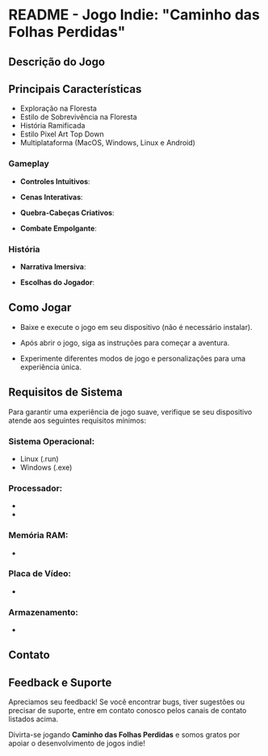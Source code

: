 # README - Jogo Indie: "Caminho das Folhas Perdidas"

## Descrição do Jogo

<!-- CAMINHO DAS FOLHAS PERDIDAS é um emocionante jogo indie que combina elementos de ação, aventura e quebra-cabeças para oferecer uma experiência de jogo única. Nele, os jogadores assumem o papel de um personagem principal (insira o nome do personagem) e embarcam em uma jornada épica por mundos misteriosos e desafiadores. -->

## Principais Características
- Exploração na Floresta
 - Estilo de Sobrevivência na Floresta
 - História Ramificada 
 - Estilo Pixel Art Top Down
 - Multiplataforma (MacOS, Windows, Linux e Android)

### Gameplay

- **Controles Intuitivos**: 

- **Cenas Interativas**: 

- **Quebra-Cabeças Criativos**: 

- **Combate Empolgante**: 

### História

- **Narrativa Imersiva**: <!-- Mergulhe em uma história envolvente repleta de reviravoltas e personagens cativantes. -->

- **Escolhas do Jogador**:<!--  Suas escolhas afetarão o desenrolar da história e o destino do seu personagem. -->

<!-- 
## Parâmetros Modificáveis

O **Nome do Seu Jogo** permite que os desenvolvedores e jogadores modifiquem uma série de parâmetros para personalizar a experiência do jogo:

1. **Dificuldade**: Ajuste o nível de dificuldade de acordo com sua preferência, desde o modo fácil para uma experiência mais relaxante até o modo difícil para um desafio extremo.

2. **Modo de Jogo**: Escolha entre diferentes modos de jogo, como o modo história, modo de sobrevivência, ou modos de desafio exclusivos.

3. **Personalização do Personagem**: Desbloqueie e escolha entre uma variedade de skins, trajes e acessórios para personalizar o visual do seu personagem.

4. **Configurações de Gráficos**: Ajuste as configurações gráficas para otimizar o desempenho ou aproveitar ao máximo os visuais deslumbrantes.

5. **Configurações de Áudio**: Personalize as configurações de áudio para obter a melhor experiência de áudio, desde efeitos sonoros imersivos até a música de fundo.

6. **Modificadores de Quebra-Cabeça**: Desbloqueie e ative modificadores de quebra-cabeças para tornar os enigmas mais simples ou mais desafiadores, de acordo com sua preferência.
 -->
## Como Jogar

- Baixe e execute o jogo em seu dispositivo (não é necessário instalar).

- Após abrir o jogo, siga as instruções para começar a aventura.

- Experimente diferentes modos de jogo e personalizações para uma experiência única.

## Requisitos de Sistema

Para garantir uma experiência de jogo suave, verifique se seu dispositivo atende aos seguintes requisitos mínimos:

### Sistema Operacional: 
- Linux (.run)
- Windows (.exe)
### Processador: 
 - 
 -

### Memória RAM:
-

### Placa de Vídeo:
- 
### Armazenamento:
-
## Contato
<!-- 
- Email de Suporte: marciomoda@gmail.com
- Email de Suporte: 
- Email de Suporte:marciomoda@gmail.com
- Redes Sociais:  -->

## Feedback e Suporte

Apreciamos seu feedback! Se você encontrar bugs, tiver sugestões ou precisar de suporte, entre em contato conosco pelos canais de contato listados acima.

Divirta-se jogando **Caminho das Folhas Perdidas** e somos gratos por apoiar o desenvolvimento de jogos indie!
